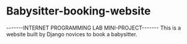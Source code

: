 # Babysitter-booking-website
-------INTERNET PROGRAMMING LAB MINI-PROJECT-------
This is a website built by Django novices to book a babysitter.
